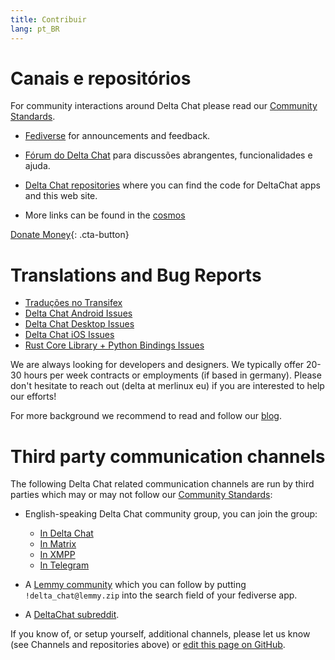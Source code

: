 ```yaml
---
title: Contribuir
lang: pt_BR
---
```


# Canais e repositórios

For community interactions around Delta Chat please read our [Community Standards](community-standards).

- [Fediverse](https://chaos.social/web/@delta) for announcements and feedback.

- [Fórum do Delta Chat](https://support.delta.chat) para discussões
  abrangentes, funcionalidades e ajuda.

- [Delta Chat repositories](https://github.com/deltachat/) where you can
  find the code for DeltaChat apps and this web site.

- More links can be found in the [cosmos](https://cosmos.delta.chat)

[Donate Money](donate){: .cta-button}

# Translations and Bug Reports

- [Traduções no Transifex](https://www.transifex.com/delta-chat/public/)
- [Delta Chat Android Issues](https://github.com/deltachat/deltachat-android/issues)
- [Delta Chat Desktop Issues](https://github.com/deltachat/deltachat-desktop/issues)
- [Delta Chat iOS Issues](https://github.com/deltachat/deltachat-ios/issues)
- [Rust Core Library + Python Bindings Issues](https://github.com/deltachat/deltachat-core-rust/issues)

We are always looking for developers and designers.
We typically offer 20-30 hours per week contracts or employments (if based in germany).
Please don't hesitate to reach out (delta at merlinux eu)
if you are interested to help our efforts!

For more background we recommend to read and follow our [blog](https://delta.chat/en/blog).


# Third party communication channels 

The following Delta Chat related communication channels are run by third parties
which may or may not follow our [Community Standards](community-standards): 

- English-speaking Delta Chat community group, you can join the group:
  * [In Delta Chat](https://i.delta.chat/#6CBFF8FFD505C0FDEA20A66674F2916EA8FBEE99&a=invitebot%40nine.testrun.org&g=DC%20Community&x=y6dS91dlLLi&i=0bzEm4zAacX&s=GQQlKuqD-zH)
  * [In Matrix](https://matrix.to/#/#Delta.Chat:matrix.org)
  * [In XMPP](xmpp:deltachat-en@chat.disroot.org?join)
  * [In Telegram](https://t.me/deltachat_community)

- A [Lemmy community](https://lemmy.zip/c/delta_chat)
  which you can follow by putting `!delta_chat@lemmy.zip` 
  into the search field of your fediverse app.

- A [DeltaChat subreddit](https://old.reddit.com/r/DeltaChat/).

If you know of, or setup yourself, additional channels,
please let us know (see Channels and repositories above)
or [edit this page on GitHub](https://github.com/deltachat/deltachat-pages/edit/master/en/contribute.md).
